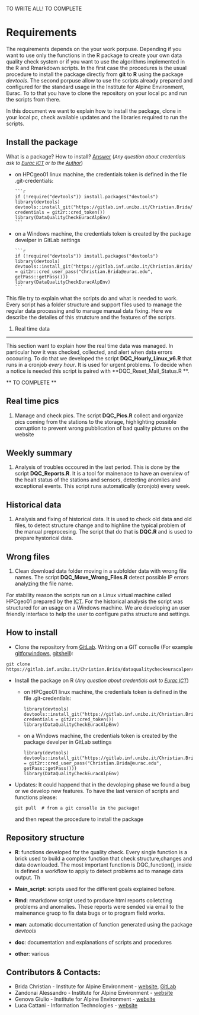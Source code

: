 TO WRITE ALL! TO COMPLETE <!-- md_document --> <!-- github_document -->

**Requirements**
================

The requirements depends on the your work porpuse. Depending if you want
to use only the functions in the R package to create your own data
quality check system or if you want to use the algorithms implemented in
the R and Rmarkdown scripts. In the first case the procedures is the
usual procedure to install the package directly from **git** to **R**
using the package *devtools*. The second porpuse allow to use the
scripts already prepared and configured for the standard usage in the
Institute for Alpine Environment, Eurac. To to that you have to clone
the repository on your local pc and run the scripts from there.

In this document we want to explain how to install the package, clone in
your local pc, check available updates and the libraries required to run
the scripts.

Install the package
-------------------

What is a package? How to install?
[Answer](https://www.datacamp.com/community/tutorials/r-packages-guide)
(<font size="2">*Any question about credentials ask to [Eurac
ICT](http://www.eurac.edu/it/aboutus/people/Pages/staffdetails.aspx?persId=41206)
or to the
[Author](http://www.eurac.edu/it/aboutus/people/Pages/staffdetails.aspx?persId=39787)*</font>)

-   on HPCgeo01 linux machine, the credentials token is defined in the
    file .git-credentials:

        ```r
        if (!require("devtools")) install.packages("devtools")
        library(devtools)
        devtools::install_git("https://gitlab.inf.unibz.it/Christian.Brida/dataqualitycheckeuracalpenv.git", credentials = git2r::cred_token())
        library(DataQualityCheckEuracAlpEnv)
        ```

-   on a Windows machine, the credentials token is created by the
    package develper in GitLab settings

        ```r
        if (!require("devtools")) install.packages("devtools")
        library(devtools)
        devtools::install_git("https://gitlab.inf.unibz.it/Christian.Brida/dataqualitycheckeuracalpenv.git",credentials = git2r::cred_user_pass("Christian.Brida@eurac.edu", getPass::getPass()))
        library(DataQualityCheckEuracAlpEnv)
        ```

This file try to explain what the scripts do and what is needed to work.
Every script has a folder structure and support files used to manage the
regular data processing and to manage manual data fixing. Here we
describe the detailes of this strutcture and the features of the
scripts.

1. Real time data
-----------------

This section want to explain how the real time data was managed. In
particular how it was checked, collected, and alert when data errors
occouring. To do that we developed the script
**DQC\_Hourly\_Linux\_v6.R** that runs in a cronjob *every hour*. It is
used for urgent problems. To decide when a notice is needed this script
is paired with **DQC\_Reset\_Mail\_Status.R **.

\*\* TO COMPLETE \*\*

Real time pics
--------------

1.  Manage and check pics. The script **DQC\_Pics.R** collect and
    organize pics coming from the stations to the storage, highlighting
    possible corruption to prevent wrong pubblication of bad quality
    pictures on the website

Weekly summary
--------------

1.  Analysis of troubles occoured in the last period. This is done by
    the script **DQC\_Reports.R**. It is a tool for mainenace to have an
    overview of the healt status of the stations and sensors, detecting
    anomlies and exceptional events. This script runs automatically
    (cronjob) every week.

Historical data
---------------

1.  Analysis and fixing of historical data. It is used to check old data
    and old files, to detect structure change and to highline the
    typical problem of the manual preprocesing. The script that do that
    is **DQC.R** and is used to prepare hystorical data.

Wrong files
-----------

1.  Clean download data folder moving in a subfolder data with wrong
    file names. The script **DQC\_Move\_Wrong\_Files.R** detect possible
    IP errors analyzing the file name.

For stability reason the scripts run on a Linux virtual machine called
HPCgeo01 prepared by the
[ICT](http://www.eurac.edu/en/aboutus/organisation/servicedepartments/ict/Pages/default.aspx).
For the historical analysis the script was structured for an usage on a
Windows machine. We are developing an user friendly interface to help
the user to configure paths structure and settings.

How to install
--------------

-   Clone the repository from
    [GitLab](https://gitlab.inf.unibz.it/Christian.Brida/dataqualitycheckeuracalpenv).
    Writing on a GIT consolle (For example
    [gitforwindows](https://gitforwindows.org/),
    [gitshell](https://desktop.github.com/)):

<!-- -->

    git clone https://gitlab.inf.unibz.it/Christian.Brida/dataqualitycheckeuracalpenv.git

-   Install the package on R (<font size="2">*Any question about
    credentials ask to [Eurac
    ICT](http://www.eurac.edu/it/aboutus/people/Pages/staffdetails.aspx?persId=41206)*</font>)

    -   on HPCgeo01 linux machine, the credentials token is defined in
        the file .git-credentials:

            library(devtools)
            devtools::install_git("https://gitlab.inf.unibz.it/Christian.Brida/dataqualitycheckeuracalpenv.git", credentials = git2r::cred_token())
            library(DataQualityCheckEuracAlpEnv)

    -   on a Windows machine, the credentials token is created by the
        package develper in GitLab settings

            library(devtools)
            devtools::install_git("https://gitlab.inf.unibz.it/Christian.Brida/dataqualitycheckeuracalpenv.git",credentials = git2r::cred_user_pass("Christian.Brida@eurac.edu", getPass::getPass()))
            library(DataQualityCheckEuracAlpEnv)

-   Updates: It could happend that in the devoloping phase we found a
    bug or we develop new features. To have the last version of scripts
    and functions please:

        git pull  # from a git consolle in the package! 

    and then repeat the procedure to install the package

Repository structure
--------------------

-   **R**: functions developed for the quality check. Every single
    function is a brick used to build a complex function that check
    structure,changes and data downloaded. The most important function
    is DQC\_function(), inside is defined a workflow to apply to detect
    problems ad to manage data output. Th

-   **Main\_script**: scripts used for the different goals explained
    before.

-   **Rmd**: rmarkdonw script used to produce html reports colletcting
    problems and anomalies. These reports were sended via email to the
    mainenance gruop to fix data bugs or to program field works.

-   **man**: automatic documentation of function generated using the
    package *devtools*

-   **doc**: documentation and explanations of scripts and procedures

-   **other**: various

Contributors & Contacts:
------------------------

-   Brida Christian - Institute for Alpine Environment -
    [website](http://www.eurac.edu/it/aboutus/people/Pages/staffdetails.aspx?persId=39787),
    [GitLab](https://gitlab.inf.unibz.it/Christian.Brida)
-   Zandonai Alessandro - Institute for Alpine Environment -
    [website](http://www.eurac.edu/it/aboutus/people/Pages/staffdetails.aspx?persId=23703)
-   Genova Giulio - Institute for Alpine Environment -
    [website](http://www.eurac.edu/it/aboutus/people/Pages/staffdetails.aspx?persId=41527)
-   Luca Cattani - Information Technologies -
    [website](http://www.eurac.edu/it/aboutus/people/Pages/staffdetails.aspx?persId=41206)
